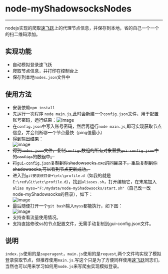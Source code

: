 # node-myShadowsocksNodes
--------------------------
nodejs实现的爬取[速飞跃](http://su.mljjlt.cn/)上的代理节点信息，并保存到本地，省的自己一个一个的扫二维码添加。

## 实现功能
* 自动模拟登录速飞跃
* 爬取节点信息，并打印在控制台上
* 保存到本地```nodes.json```文件中 
## 使用方法
* 安装依赖```npm install```
* 先运行一次程序 ```node main.js```,此时会新建一个```config.json```文件，用于配置账号密码，运行结果：![image](https://user-images.githubusercontent.com/9162319/26862545-cbe94e1c-4b7e-11e7-8ae9-923c89dba50d.png)
* 在```config.json```中写入账号密码，然后再运行```node main.js```,即可实现获取节点信息，并会判断哪一个节点最快（ping值最小）
* 得到输出结果：<br/>![image](https://user-images.githubusercontent.com/9162319/26862586-1f0bfe46-4b7f-11e7-96ba-e1c2ee7c1707.png)
* ~~得到```nodes.json```文件，复制```configs```数组的所有对象替换```gui-config.json```中的```configs```的数组中。~~
* ~~将```gui-config.json```复制到你shadowsocks.exe的同目录下，重启复制到你shadowsocks,可以看到节点更新成功。~~
* 进入到```git安装根目录+\etc\profile.d```（如我的就是```E:\red\Git\etc\profile.d```），找到```aliases.sh```，打开编辑它，在末尾加入```alias myss="F:/mydata/node-myShadowsocks/start.sh"```（自己改一改node-myShadowsocks的目录），如下：<br/>![image](https://user-images.githubusercontent.com/9162319/26959773-834de49c-4d04-11e7-9482-d2db980bda27.png)
* 最后随便打开一个```git bash```输入```myss```都能执行，如下图：<br/>![image](https://user-images.githubusercontent.com/9162319/26959867-59abeeda-4d05-11e7-9ea4-8afe62cc5352.png)
* 支持查看流量使用情况。
* 支持直接修改ss的节点配置文件，无需手动复制到gui-config.json文件。

## 说明
```index.js```使用的是```superagent```，```main.js```使用的是```request```,两个文件均实现了模拟登录获取节点，但推荐使用```main.js```.写这个只是为了方便同样使用[速飞跃](http://su.mljjlt.cn/)同志们，当然也可以用来学习如何用```node.js```来写爬虫实现模拟登录。